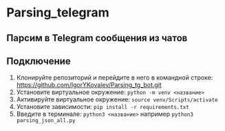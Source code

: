 # Parsing_telegram
## Парсим в Telegram сообщения из чатов

## Подключение 
1. Клонируйте репозиторий и перейдите в него в командной строке: https://github.com/IgorYKovalev/Parsing_tg_bot.git
2. Установите виртуальное окружение: `python -m venv <название>`
3. Активируйте виртуальное окружение: `source venv/Scripts/activate`
4. Установите зависимости: `pip install -r requirements.txt`
5. Введите в терминале: `python3 <название>` например `python3 parsing_json_all.py` 


